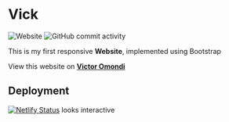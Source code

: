 # Vick

![Website](https://img.shields.io/website/https/victoromondi1997.ml?down_color=lightgrey&down_message=offline&up_color=blue&up_message=online) ![GitHub commit activity](https://img.shields.io/github/commit-activity/w/VictorOmondi1997/Vick)

This is my first responsive **Website**, implemented using Bootstrap

View this website on **[Victor Omondi](https://victoromondi1997.netlify.com)**

## Deployment
[![Netlify Status](https://api.netlify.com/api/v1/badges/b76fbfb1-254e-405d-ae9b-249b3283b58b/deploy-status)](https://app.netlify.com/sites/victoromondi1997/deploys)
looks interactive
